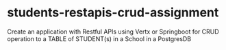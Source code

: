 # students-restapis-crud-assignment
Create an application with Restful APIs using Vertx or Springboot for CRUD operation to a TABLE of STUDENT(s) in a School in a PostgresDB
